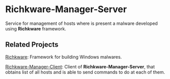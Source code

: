 # Richkware-Manager-Server

Service for management of hosts where is present a malware developed using **Richkware** framework.

## Related Projects

[Richkware](https://github.com/richkmeli/Richkware): Framework for building Windows malwares.

[Richkware-Manager-Client](https://github.com/richkmeli/Richkware-Manager-Client): Client of **Richkware-Manager-Server**, that obtains list of all hosts and is able to send commands to do at each of them.
